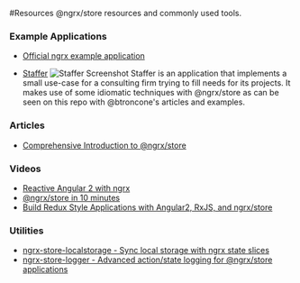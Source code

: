#Resources
@ngrx/store resources and commonly used tools.

### Example Applications
* [Official ngrx example application](https://github.com/ngrx/example-app)

* [Staffer](https://github.com/sapientglobalmarkets/staffer/tree/master/staffer-ng2-ngrxstore)
![Staffer Screenshot](https://github.com/sapientglobalmarkets/staffer/blob/master/assets/screen-shot.png)
Staffer is an application that implements a small use-case for a consulting firm trying to fill
needs for its projects. It makes use of some idiomatic techniques with @ngrx/store as can be
seen on this repo with @btroncone's articles and examples.

### Articles
* [Comprehensive Introduction to @ngrx/store](https://gist.github.com/btroncone/a6e4347326749f938510)

### Videos
* [Reactive Angular 2 with ngrx](https://youtu.be/mhA7zZ23Odw)
* [@ngrx/store in 10 minutes](https://egghead.io/lessons/angular-2-ngrx-store-in-10-minutes)
* [Build Redux Style Applications with Angular2, RxJS, and ngrx/store](https://egghead.io/series/building-a-time-machine-with-angular-2-and-rxjs)

### Utilities
* [ngrx-store-localstorage - Sync local storage with ngrx state slices](https://github.com/btroncone/ngrx-store-localstorage)
* [ngrx-store-logger - Advanced action/state logging for @ngrx/store applications](https://github.com/btroncone/ngrx-store-logger)